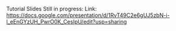 Tutorial Slides Still in progress:
Link: https://docs.google.com/presentation/d/1RvT49C2e6gUJ5zbN-i-l_eEnGYzUH_PwrO0K_CesIpU/edit?usp=sharing